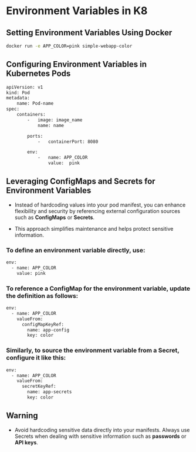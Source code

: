 # Environment Variables in K8


## Setting Environment Variables Using Docker

```bash
docker run -e APP_COLOR=pink simple-webapp-color
```

## Configuring Environment Variables in Kubernetes Pods

```bash
apiVersion: v1
kind: Pod
metadata:
    name: Pod-name
spec:
    containers:
        -   image: image_name
            name: name

        ports:
            -   containerPort: 8080

        env:
            -   name: APP_COLOR
                value:  pink 
```

## Leveraging ConfigMaps and Secrets for Environment Variables

-   Instead of hardcoding values into your pod manifest, you can enhance flexibility and security by referencing external configuration sources such as **ConfigMaps** or **Secrets**.

-   This approach simplifies maintenance and helps protect sensitive information.

### To define an environment variable directly, use:

```bash
env:
  - name: APP_COLOR
    value: pink
```

### To reference a ConfigMap for the environment variable, update the definition as follows:
```bash
env:
  - name: APP_COLOR
    valueFrom:
      configMapKeyRef:
        name: app-config
        key: color
```
### Similarly, to source the environment variable from a Secret, configure it like this:
```bash
env:
  - name: APP_COLOR
    valueFrom:
      secretKeyRef:
        name: app-secrets
        key: color
```

## Warning

-   Avoid hardcoding sensitive data directly into your manifests. Always use Secrets when dealing with sensitive information such as **passwords** or **API keys**.

